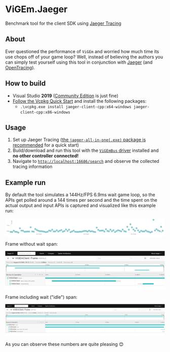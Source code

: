 # ViGEm.Jaeger

Benchmark tool for the client SDK using [Jaeger Tracing](https://www.jaegertracing.io/)

## About

Ever questioned the performance of `ViGEm` and worried how much time its use chops off of your game loop? Well, instead of believing the authors you can simply test yourself using this tool in conjunction with [Jaeger](https://www.jaegertracing.io/) (and [OpenTracing](https://opentracing.io/)).

## How to build

- Visual Studio **2019** ([Community Edition](https://www.visualstudio.com/thank-you-downloading-visual-studio/?sku=Community&rel=16) is just fine)
- [Follow the Vcpkg Quick Start](https://github.com/Microsoft/vcpkg#quick-start) and install the following packages:
  - `.\vcpkg.exe install jaeger-client-cpp:x64-windows jaeger-client-cpp:x86-windows`

## Usage

1. Set up Jaeger Tracing ([the `jaeger-all-in-one(.exe)` package is recommended](https://www.jaegertracing.io/docs/latest/getting-started/#all-in-one) for a quick start)
2. Build/download and run this tool with the [`ViGEmBus` driver](https://github.com/ViGEm/ViGEmBus/releases) installed and **no other controller connected!**
3. Navigate to [`http://localhost:16686/search`](http://localhost:16686/search) and observe the collected tracing information

## Example run

By default the tool simulates a 144Hz/FPS 6.9ms wait game loop, so the APIs get polled around a 144 times per second and the time spent on the actual output and input APIs is captured and visualized like this example run:

![msedge_HTQ2Itr5c7](./.github/msedge_HTQ2Itr5c7.png)

Frame without wait span:

![ENxUgBtDhC.png](./.github/ENxUgBtDhC.png)

Frame including wait ("idle") span:

![o7JPF3oaTR.png](./.github/o7JPF3oaTR.png)

As you can observe these numbers are quite pleasing 😊
